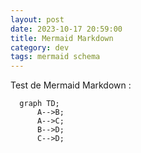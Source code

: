 ```yaml
---
layout: post
date: 2023-10-17 20:59:00
title: Mermaid Markdown
category: dev
tags: mermaid schema
---
```


Test de Mermaid Markdown :

```mermaid
  graph TD;
      A-->B;
      A-->C;
      B-->D;
      C-->D;
```
